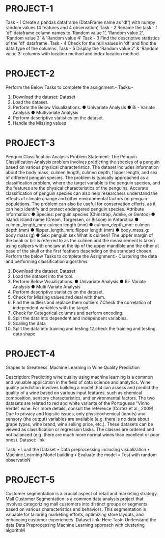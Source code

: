 # PROJECT-1
Task - 1 Create a pandas dataframe (DataFrame name as 'df') with numpy random values (4 features and 4 observation)
Task - 2 Rename the task - 1 'df' dataframe column names to 'Random value 1', 'Random value 2', 'Random value 3' & 'Random value 4'
Task - 3 Find the descriptive statistics of the 'df' dataframe.
Task - 4 Check for the null values in 'df' and find the data type of the columns.
Task - 5 Display the 'Random value 2' & 'Random value 3' columns with location method and index location method.
# PROJECT-2
Perform the Below Tasks to complete the assignment:-
Tasks:-
1. Download the dataset: Dataset
2. Load the dataset.
3. Perform the Below Visualizations.
● Univariate Analysis
● Bi - Variate Analysis
● Multivariate Analysis
4. Perform descriptive statistics on the dataset.
5. Handle the Missing values
# PROJECT-3
Penguin Classification Analysis
Problem Statement:
The Penguin Classification Analysis problem involves predicting the species of a penguin 
based on various physical characteristics. The dataset includes information about the body 
mass, culmen length, culmen depth, flipper length, and sex of different penguin species.
The problem is typically approached as a classification problem, where the target variable is 
the penguin species, and the features are the physical characteristics of the penguins. 
Accurate classification of penguin species can also help researchers understand the effects of 
climate change and other environmental factors on penguin populations. The problem can 
also be useful for conservation efforts, as it can help identify and protect endangered penguin 
species.
Attribute Information:
● Species: penguin species (Chinstrap, Adélie, or Gentoo)
● Island: island name (Dream, Torgersen, or Biscoe) in Antarctica
● culmen_length_mm: culmen length (mm)
● culmen_depth_mm: culmen depth (mm)
● flipper_length_mm: flipper length (mm)
● body_mass_g: body mass (g)
● Sex: penguin sex
What is culmen?
The upper margin of the beak or bill is referred to as the culmen and the measurement is taken 
using calipers with one jaw at the tip of the upper mandible and the other at base of the skull or the 
first feathers depending on the standard chosen.
Perform the below Tasks to complete the Assignment:-
Clustering the data and performing classification algorithms
1. Download the dataset: Dataset
2. Load the dataset into the tool.
3. Perform Below Visualizations.
● Univariate Analysis
● Bi- Variate Analysis
● Multi-Variate Analysis
4. Perform descriptive statistics on the dataset.
5. Check for Missing values and deal with them.
6. Find the outliers and replace them outliers
7.Check the correlation of independent variables with the target
8. Check for Categorical columns and perform encoding.
9. Split the data into dependent and independent variables.
10. Scaling the data
11. Split the data into training and testing
12.check the training and testing data shape
# PROJECT-4
Grapes to Greatness: Machine Learning in Wine Quality Prediction

Description:
Predicting wine quality using machine learning is a common and valuable application in the 
field of data science and analytics. Wine quality prediction involves building a model that can 
assess and predict the quality of a wine based on various input features, such as chemical 
composition, sensory characteristics, and environmental factors. 
The two datasets are related to red and white variants of the Portuguese "Vinho Verde" wine. 
For more details, consult the reference [Cortez et al., 2009]. Due to privacy and logistic 
issues, only physicochemical (inputs) and sensory (the output) variables are available (e.g. 
there is no data about grape types, wine brand, wine selling price, etc.).
These datasets can be viewed as classification or regression tasks. The classes are ordered 
and not balanced (e.g. there are much more normal wines than excellent or poor ones).
Dataset: link

Task:
• Load the Dataset
• Data preprocessing including visualization
• Machine Learning Model building 
• Evaluate the model
• Test with random observatioN
# PROJECT-5
Customer segmentation is a crucial aspect of retail and marketing strategy. Mall 
Customer Segmentation is a common data analysis project that involves categorizing 
mall customers into distinct groups or segments based on various characteristics and 
behaviors. This segmentation is valuable for tailoring marketing efforts, optimizing 
store layouts, and enhancing customer experiences.
Dataset link: Here
Task:
Understand the data
Data Preprocessing
Machine Learning approach with clustering algorithM
